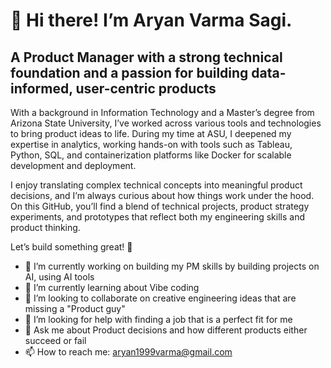<h1>👋 Hi there! I’m Aryan Varma Sagi. </h1>
<h2> A Product Manager with a strong technical foundation and a passion for building data-informed, user-centric products</h2>

With a background in Information Technology and a Master’s degree from Arizona State University, I’ve worked across various tools and technologies to bring product ideas to life. During my time at ASU, I deepened my expertise in analytics, working hands-on with tools such as Tableau, Python, SQL, and containerization platforms like Docker for scalable development and deployment.

I enjoy translating complex technical concepts into meaningful product decisions, and I’m always curious about how things work under the hood. On this GitHub, you’ll find a blend of technical projects, product strategy experiments, and prototypes that reflect both my engineering skills and product thinking.

Let’s build something great! 🚀

- 🔭 I’m currently working on building my PM skills by building projects on AI, using AI tools
- 🌱 I’m currently learning about Vibe coding
- 👯 I’m looking to collaborate on creative engineering ideas that are missing a "Product guy"
- 🤔 I’m looking for help with finding a job that is a perfect fit for me
- 💬 Ask me about Product decisions and how different products either succeed or fail
- 📫 How to reach me: aryan1999varma@gmail.com

